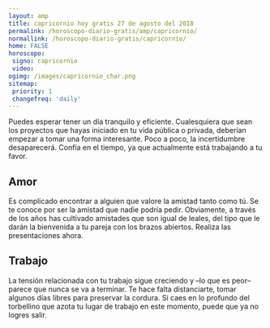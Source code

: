 ```yaml
---
layout: amp
title: capricornio hoy gratis 27 de agosto del 2018 
permalink: /horoscopo-diario-gratis/amp/capricornio/
normallink: /horoscopo-diario-gratis/capricornio/
home: FALSE
horoscopo:
 signo: capricornio
 video: 
ogimg: /images/capricornio_char.png
sitemap:
 priority: 1
 changefreq: 'daily'
---
```



Puedes esperar tener un día tranquilo y eficiente. Cualesquiera que sean los proyectos que hayas iniciado en tu vida pública o privada, deberían empezar a tomar una forma interesante. Poco a poco, la incertidumbre desaparecerá. Confía en el tiempo, ya que actualmente está trabajando a tu favor.

## Amor

Es complicado encontrar a alguien que valore la amistad tanto como tú. Se te conoce por ser la amistad que nadie podría pedir. Obviamente, a través de los años has cultivado amistades que son igual de leales, del tipo que le darán la bienvenida a tu pareja con los brazos abiertos. Realiza las presentaciones ahora.

## Trabajo

La tensión relacionada con tu trabajo sigue creciendo y –lo que es peor– parece que nunca se va a terminar. Te hace falta distanciarte, tomar algunos días libres para preservar la cordura. Si caes en lo profundo del torbellino que azota tu lugar de trabajo en este momento, puede que ya no logres salir.